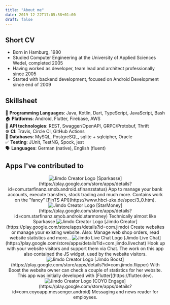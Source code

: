 ```yaml
---
title: "About me"
date: 2019-12-22T17:05:58+01:00
draft: false
---
```


## Short CV

- Born in Hamburg, 1980
- Studied Computer Engineering at the University of Applied Sciences Wedel, completed 2005
- Having worked as developer, team lead and architect professionally since 2005
- Started with backend development, focused on Android Development since end of 2009

## Skillsheet

💬 **Programming Languages**: Java, Kotlin, Dart, TypeScript, JavaScript, Bash  
🏠 **Platforms**: Android, Flutter, Firebase, AWS  
🤝 **API technologies**: REST, Swagger/OpenAPI, GRPC/Protobuf, Thrift  
⚙️ **CI**: Travis, Circle CI, GitHub Actions  
💾 **Databases**: MySQL, PostgreSQL, sqlite + sqlcipher, Oracle  
✅ **Testing**: JUnit, TestNG, Spock, jest  
🗣 **Languages**: German (native), English (fluent)

## Apps I've contributed to

<div style="text-align: center; align-content: flex-start">

<img src='/images/sparkasse-logo.webp' alt="Jimdo Creator Logo" class="app-contribution-logo" /> 
[Sparkasse](https://play.google.com/store/apps/details?id=com.starfinanz.smob.android.sfinanzstatus)  
App to manage your bank accounts, execute transfers, stock trading and much more. Contains work on the "fancy" [FinTS API](https://www.hbci-zka.de/spec/3_0.htm). 

<img src='/images/starmoney-logo.webp' alt="Jimdo Creator Logo" class="app-contribution-logo" /> 
[StarMoney](https://play.google.com/store/apps/details?id=com.starfinanz.smob.android.starmoney)  
Technically almost like Sparkasse

<img src='/images/jimdo-creator-logo.webp' alt="Jimdo Creator Logo" class="app-contribution-logo" /> 
[Jimdo Creator](https://play.google.com/store/apps/details?id=com.jimdo)  
Create websites or manage your existing website. Also: Manage web shop orders, read website statistics and more... 

<img src='/images/jimdo-live-chat-logo.webp' alt="Jimdo Live Chat Logo" class="app-contribution-logo" />
[Jimdo Live Chat](https://play.google.com/store/apps/details?id=com.jimdo.livechat)  
Hook up with your website visitors and support them via Chat. The work on this app also contained the JS widget, used by the website visitors. 

<img src='/images/jimdo-boost-logo.webp' alt="Jimdo Creator Logo" class="app-contribution-logo" /> 
[Jimdo Boost](https://play.google.com/store/apps/details?id=com.jimdo.flipper)  
With Boost the website owner can check a couple of statistics for her website. This app was initially developed with [Flutter](https://flutter.dev).

<img src='/images/coyo-engage-logo.webp' alt="Jimdo Creator Logo" class="app-contribution-logo" /> 
[COYO Engage](https://play.google.com/store/apps/details?id=com.coyoapp.messenger.android)  
Messaging and news reader for employees. 

</div>
